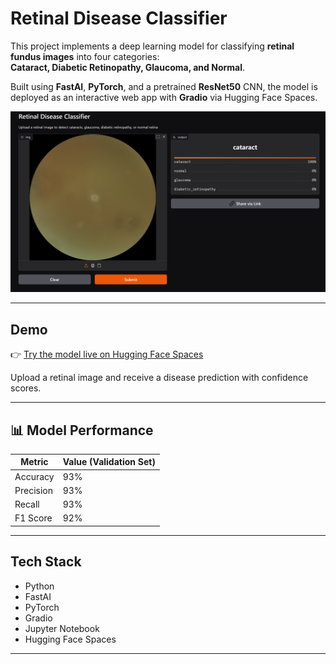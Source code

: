 # Retinal Disease Classifier

This project implements a deep learning model for classifying **retinal fundus images** into four categories:  
**Cataract, Diabetic Retinopathy, Glaucoma, and Normal**.

Built using **FastAI**, **PyTorch**, and a pretrained **ResNet50** CNN, the model is deployed as an interactive web app with **Gradio** via Hugging Face Spaces.

![App Demo](app_demo.PNG)

---

## Demo

👉 [Try the model live on Hugging Face Spaces](https://huggingface.co/spaces/your-username/retina-disease-classifier)

Upload a retinal image and receive a disease prediction with confidence scores.

---

## 📊 Model Performance

| Metric     | Value (Validation Set) |
|------------|------------------------|
| Accuracy   | 93%                  |
| Precision  | 93%                  |
| Recall     | 93%                  |
| F1 Score   | 92%                  |

---

## Tech Stack

- Python
- FastAI
- PyTorch
- Gradio
- Jupyter Notebook
- Hugging Face Spaces

---


